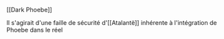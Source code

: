 [[Dark Phoebe]]

Il s'agirait d'une faille de sécurité d'[[Atalantë]] inhérente à l'intégration de Phoebe dans le réel
